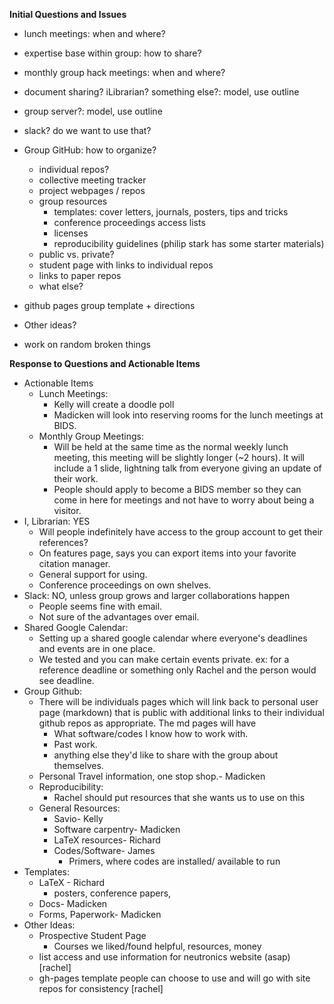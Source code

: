 **Initial Questions and Issues**
- lunch meetings: when and where?
- expertise base within group: how to share?
- monthly group hack meetings: when and where?
- document sharing? iLibrarian? something else?: model, use outline
- group server?: model, use outline
- slack? do we want to use that?
- Group GitHub: how to organize?
   - individual repos?
   - collective meeting tracker 
   - project webpages / repos
   - group resources
      - templates: cover letters, journals, posters, tips and tricks
      - conference proceedings access lists
      - licenses
      - reproducibility guidelines (philip stark has some starter materials)
   - public vs. private? 
   - student page with links to individual repos
   - links to paper repos
   - what else?
- github pages group template + directions
- Other ideas?

- work on random broken things 

**Response to Questions and Actionable Items**
- Actionable Items
   - Lunch Meetings: 
      - Kelly will create a doodle poll
      - Madicken will look into reserving rooms for the lunch meetings at BIDS.
   - Monthly Group Meetings:
      - Will be held at the same time as the normal weekly lunch meeting, this meeting will be slightly longer (~2 hours). It will include a 1 slide, lightning talk from everyone giving an update of their work.
      - People should apply to become a BIDS member so they can come in here for meetings and not have to worry about being a visitor.
- I, Librarian: YES
   - Will people indefinitely have access to the group account to get their references?
   - On features page, says you can export items into your favorite citation manager.
   - General support for using.
   - Conference proceedings on own shelves.
- Slack: NO, unless group grows and larger collaborations happen
   - People seems fine with email.
   - Not sure of the advantages over email.
- Shared Google Calendar:
  - Setting up a shared google calendar where everyone's deadlines and events are in one place.
  - We tested and you can make certain events private. ex: for a reference deadline or something only Rachel and the person would see deadline.
- Group Github:
  - There will be individuals pages which will link back to personal user page
    (markdown) that is public with additional links to their individual github
repos as appropriate. The md pages will have
     - What software/codes I know how to work with.
     - Past work.
     - anything else they'd like to share with the group about themselves.
  - Personal Travel information, one stop shop.- Madicken
  - Reproducibility:
     - Rachel should put resources that she wants us to use on this
  - General Resources:
     - Savio- Kelly
     - Software carpentry- Madicken
     - LaTeX resources- Richard
     - Codes/Software- James
       - Primers, where codes are installed/ available to run
 - Templates:
     - LaTeX - Richard
       - posters, conference papers, 
     - Docs- Madicken
     - Forms, Paperwork- Madicken
- Other Ideas:
  - Prospective Student Page
     - Courses we liked/found helpful, resources, money 
  - list access and use information for neutronics website (asap) [rachel]
  - gh-pages template people can choose to use and will go with site repos for
    consistency [rachel]
